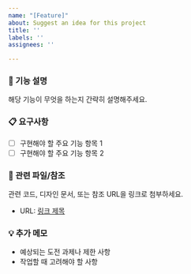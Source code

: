 ```yaml
---
name: "[Feature]"
about: Suggest an idea for this project
title: ''
labels: ''
assignees: ''

---
```


### 📝 기능 설명
해당 기능이 무엇을 하는지 간략히 설명해주세요.

### 📋 요구사항
- [ ] 구현해야 할 주요 기능 항목 1
- [ ] 구현해야 할 주요 기능 항목 2

### 📂 관련 파일/참조
관련 코드, 디자인 문서, 또는 참조 URL을 링크로 첨부하세요.
- URL: [링크 제목](https://example.com)

### 💡 추가 메모
- 예상되는 도전 과제나 제한 사항
- 작업할 때 고려해야 할 사항
